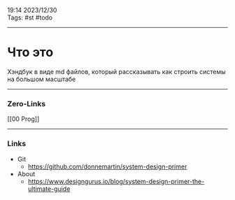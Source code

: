 19:14     2023/12/30    
Tags: #st #todo
____
# Что это
Хэндбук в виде md файлов, который рассказывать как строить системы на большом масштабе


____
### Zero-Links
[[00 Prog]]

____
### Links
- Git
	- https://github.com/donnemartin/system-design-primer
- About
	- https://www.designgurus.io/blog/system-design-primer-the-ultimate-guide